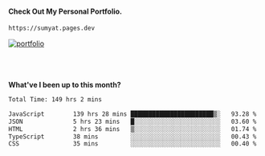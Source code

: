 #### Check Out My Personal Portfolio.
````bash
https://sumyat.pages.dev
````

<a href='https://sumyat.pages.dev/'>
    <img src='https://user-images.githubusercontent.com/108873224/211860821-15c31441-8db7-4fb7-8537-28a0c11e9408.png' alt='portfolio' align='center' />
</a>


<br />
<br />


<br />
<br />

**What've I been up to this month?**

<!--START_SECTION:waka-->

```txt
Total Time: 149 hrs 2 mins

JavaScript        139 hrs 28 mins ███████████████████████▒░   93.28 %
JSON              5 hrs 23 mins   █░░░░░░░░░░░░░░░░░░░░░░░░   03.60 %
HTML              2 hrs 36 mins   ▒░░░░░░░░░░░░░░░░░░░░░░░░   01.74 %
TypeScript        38 mins         ░░░░░░░░░░░░░░░░░░░░░░░░░   00.43 %
CSS               35 mins         ░░░░░░░░░░░░░░░░░░░░░░░░░   00.40 %
```

<!--END_SECTION:waka-->




